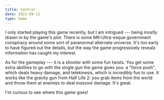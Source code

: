 ```yaml
---
title: Control
date: 2022-09-11
type: Game
---
```


I only started playing this game recently, but I am intrigued --- being mostly drawn in by the game's plot. There is some MK-Ultra-esque government conspiracy around some sort of paranormal alternate universe. It's too early to have figured out the details, but the way the game progressively reveals information has caught my interest. 

As for the gameplay --- it is a shooter with some fun twists. You get some extra abilities to go with the single gun the game gives you: a "force push", which deals heavy damage, and telekinesis, which is *incredibly* fun to use. It works like the gravity gun from Half Life 2: you grab items from the world and throw them at enemies to deal *massive* damage. It's great. 

I'm curious to see where this game goes!
